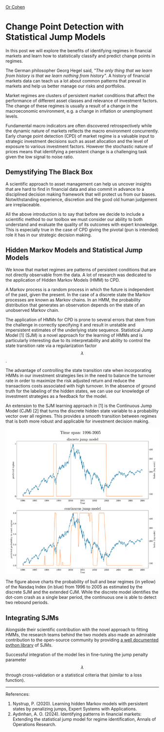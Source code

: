 [Or Cohen](/index.html)
# Change Point Detection with Statistical Jump Models
In this post we will explore the benefits of identifying regimes in financial markets and learn how to statistically classify and predict change points in regimes. 
 
The German philosopher Georg Hegel said, *"The only thing that we learn from history is that we learn nothing from history"*. A history of financial markets data can teach us a lot about common patterns that prevail in markets and help us better manage our risks and portfolios. 

Market regimes are clusters of persistent market conditions that affect the performance of different asset classes and relevance of investment factors. The change of these regimes is usually a result of a change in the macroeconomic environment, e.g. a change in inflation or unemployment levels.

Fundamental macro indicators are often discovered retrospectively while the dynamic nature of markets reflects the macro environment concurrently. Early change point detection (CPD) of market regime is a valuable input to strategic investment decisions such as asset allocation and the level of exposure to various investment factors.  However the stochastic nature of prices means that identifying a persistent change is a challenging task given the low signal to noise ratio.

## Demystifying The Black Box 
A scientific approach to asset management can help us uncover insights that are hard to find in financial data and also commit in advance to a disciplined decision making framework that will protect us from our biases. Notwithstanding experience, discretion and the  good old human judgement are irreplaceable. 

All the above introduction is to say that before we decide to include a scientific method to our toolbox we must consider our ability to both understand and evaluate the quality of its outcomes with expert knowledge. This is especially true in the case of CPD giving the pivotal (pun is intended) role it has in our strategic decision making. 

## Hidden Markov Models and Statistical Jump Models
We know that market regimes are patterns of persistent conditions that are not directly observable from the data. A lot of research was dedicated to the application of Hidden Markov Models (HMM) to CPD.

A Markov process is a random process in which the future is independent of the past, given the present. In the case of a discrete state the Markov processes are known as Markov chains. In an HMM, the probability distribution that generates an observation depends on the state of an unobserved Markov chain. 

The application of HMMs for CPD is prone to several errors that stem from the challenge in correctly specifying it and result in unstable and impersistent estimates of the underlying state sequence. Statistical Jump Model [1] (SJM) is a novel approach for the learning of HMMs and is particularly interesting due to its interpretability and ability to control the state transition rate via a regularization factor $$\lambda$$. 

The advantage of controlling the state transition rate when incorporating HMMs in our investment strategies lies in the need to balance the turnover rate in order to maximize the risk adjusted return and reduce the transactions costs associated with high turnover. In the absence of ground truth for the labeling of the hidden states, we can use our knowledge of investment strategies as a feedback for the model. 

An extension to the SJM learning approach in [1] is the Continuous Jump Model (CJM) [2] that turns the discrete hidden state variable to a probability vector over all regimes. This provides a smooth transition between regimes that is both more robust and applicable for investment decision making.

![Continuous Statistical Jump Model](/images/sjm1.png)

The figure above charts the probability of bull and bear regimes (in yellow) of the Nasdaq Index (in blue) from 1996 to 2005 as estimated by the discrete SJM and the extended CJM. While the discrete model identifies the dot-com crash as a single bear period, the continuous one is able to detect two rebound periods.

## Integrating SJMs
Alongside their scientific contribution with the novel approach to fitting HMMs, the research teams behind the two models also made an admirable contribution to the open-source community by providing [a well documented python library](https://github.com/Yizhan-Oliver-Shu/jump-models?tab=readme-ov-file) of SJMs. 

Successful integration of the model lies in fine-tuning the jump penalty parameter $$\lambda$$ through cross-validation or a statistical criteria that (similar to a loss function).

___
References:
1.  Nystrup, P. (2020). Learning hidden Markov models with persistent states by penalizing jumps, Expert Systems with Applications.
2. Aydınhan, A. O. (2024). Identifying patterns in financial markets: Extending the statistical jump model for regime identification, Annals of Operations Research.
